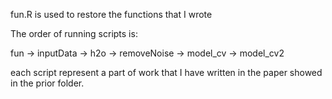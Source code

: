 fun.R is used to restore the functions that I wrote

The order of running scripts is:

fun -> inputData -> h2o -> removeNoise -> model_cv -> model_cv2

each script represent a part of work that I have written in the paper showed in the prior folder.
